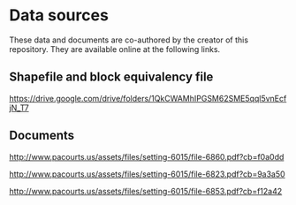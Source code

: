 # Data sources
These data and documents are co-authored by the creator of this repository.  They are available online at the following links.

## Shapefile and block equivalency file
https://drive.google.com/drive/folders/1QkCWAMhIPGSM62SME5qql5vnEcfjN_T7

## Documents
http://www.pacourts.us/assets/files/setting-6015/file-6860.pdf?cb=f0a0dd

http://www.pacourts.us/assets/files/setting-6015/file-6823.pdf?cb=9a3a50

http://www.pacourts.us/assets/files/setting-6015/file-6853.pdf?cb=f12a42
